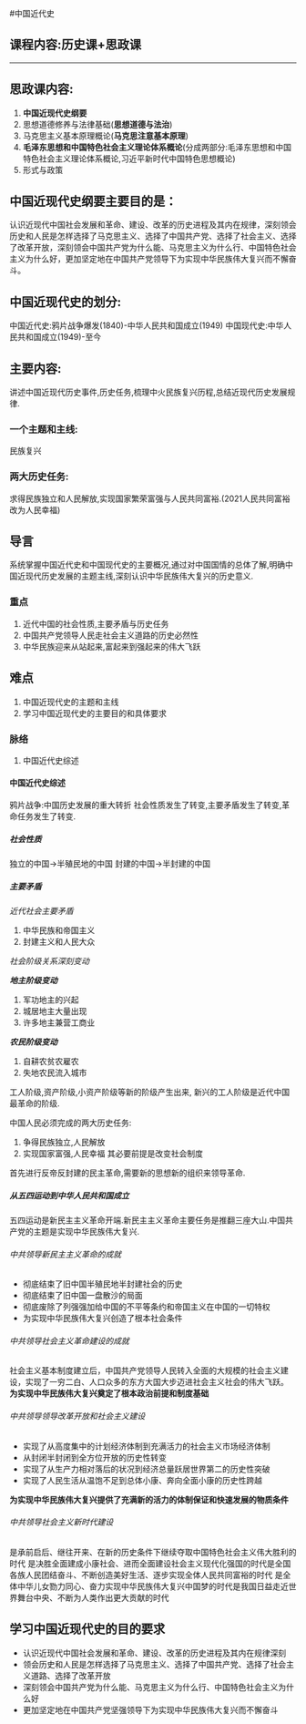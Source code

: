 #中国近代史
## 课程内容:历史课+思政课
---
## 思政课内容:
1. **中国近现代史纲要**
2. 思想道德修养与法律基础(**思想道德与法治**)
3. 马克思主义基本原理概论(**马克思注意基本原理**)
4. **毛泽东思想和中国特色社会主义理论体系概论**(分成两部分:毛泽东思想和中国特色社会主义理论体系概论,习近平新时代中国特色思想概论)
5. 形式与政策

## **中国近现代史纲要主要目的是：**
认识近现代中国社会发展和革命、建设、改革的历史进程及其内在规律，深刻领会历史和人民是怎样选择了马克思主义、选择了中国共产党、选择了社会主义、选择了改革开放，深刻领会中国共产党为什么能、马克思主义为什么行、中国特色社会主义为什么好，更加坚定地在中国共产党领导下为实现中华民族伟大复兴而不懈奋斗。

## 中国近现代史的划分:
中国近代史:鸦片战争爆发(1840)-中华人民共和国成立(1949)
中国现代史:中华人民共和国成立(1949)-至今

## 主要内容:
讲述中国近现代历史事件,历史任务,梳理中火民族复兴历程,总结近现代历史发展规律.

### 一个主题和主线:
民族复兴
### 两大历史任务:
求得民族独立和人民解放,实现国家繁荣富强与人民共同富裕.(2021人民共同富裕改为人民幸福)

## 导言
系统掌握中国近代史和中国现代史的主要概况,通过对中国国情的总体了解,明确中国近现代历史发展的主题主线,深刻认识中华民族伟大复兴的历史意义.

### **重点**
1. 近代中国的社会性质,主要矛盾与历史任务
2. 中国共产党领导人民走社会主义道路的历史必然性
3. 中华民族迎来从站起来,富起来到强起来的伟大飞跃
## **难点**
1. 中国近现代史的主题和主线
2. 学习中国近现代史的主要目的和具体要求
### **脉络**
1. 中国近代史综述


#### 中国近代史综述
鸦片战争:中国历史发展的重大转折
社会性质发生了转变,主要矛盾发生了转变,革命任务发生了转变.
##### **社会性质**
独立的中国$\to$半殖民地的中国
封建的中国$\to$半封建的中国
##### **主要矛盾**

*近代社会主要矛盾*
1. 中华民族和帝国主义
2. 封建主义和人民大众

*社会阶级关系深刻变动*

***地主阶级变动***
1. 军功地主的兴起
2. 城居地主大量出现
3. 许多地主兼营工商业

***农民阶级变动***
1. 自耕农贫农雇农
2. 失地农民流入城市

工人阶级,资产阶级,小资产阶级等新的阶级产生出来,
新兴的工人阶级是近代中国最革命的阶级.

中国人民必须完成的两大历史任务:
1. 争得民族独立,人民解放
2. 实现国家富强,人民幸福
其必要前提是改变社会制度

首先进行反帝反封建的民主革命,需要新的思想新的组织来领导革命.

##### 从五四运动到中华人民共和国成立
五四运动是新民主主义革命开端.新民主主义革命主要任务是推翻三座大山.中国共产党的主题是实现中华民族伟大复兴.

######  中共领导新民主主义革命的成就
- 彻底结束了旧中国半殖民地半封建社会的历史
- 彻底结束了旧中国一盘散沙的局面
- 彻底废除了列强强加给中国的不平等条约和帝国主义在中国的一切特权
- 为实现中华民族伟大复兴创造了根本社会条件

###### 中共领导社会主义革命建设的成就
社会主义基本制度建立后，中国共产党领导人民转入全面的大规模的社会主义建设，实现了一穷二白、人口众多的东方大国大步迈进社会主义社会的伟大飞跃。
**为实现中华民族伟大复兴奠定了根本政治前提和制度基础**

###### 中共领导领导改革开放和社会主义建设
- 实现了从高度集中的计划经济体制到充满活力的社会主义市场经济体制
- 从封闭半封闭到全方位开放的历史性转变
- 实现了从生产力相对落后的状况到经济总量跃居世界第二的历史性突破
- 实现了人民生活从温饱不足到总体小康、奔向全面小康的历史性跨越

**为实现中华民族伟大复兴提供了充满新的活力的体制保证和快速发展的物质条件**

###### 中共领导社会主义新时代建设
是承前启后、继往开来、在新的历史条件下继续夺取中国特色社会主义伟大胜利的时代 是决胜全面建成小康社会、进而全面建设社会主义现代化强国的时代是全国各族人民团结奋斗、不断创造美好生活、逐步实现全体人民共同富裕的时代 是全体中华儿女勠力同心、奋力实现中华民族伟大复兴中国梦的时代是我国日益走近世界舞台中央、不断为人类作出更大贡献的时代

## 学习中国近现代史的目的要求
- 认识近现代中国社会发展和革命、建设、改革的历史进程及其内在规律深刻
- 领会历史和人民是怎样选择了马克思主义、选择了中国共产党、选择了社会主义道路、选择了改革开放
- 深刻领会中国共产党为什么能、马克思主义为什么行、中国特色社会主义为什么好
- 更加坚定地在中国共产党坚强领导下为实现中华民族伟大复兴而不懈奋斗